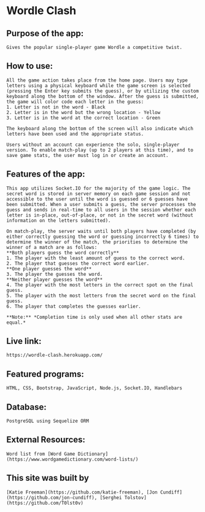 # Wordle Clash

## **Purpose of the app:**

    Gives the popular single-player game Wordle a competitive twist.

## **How to use:**

    All the game action takes place from the home page. Users may type letters using a physical keyboard while the game screen is selected (pressing the Enter key submits the guess), or by utilizing the custom keyboard along the bottom of the window. After the guess is submitted, the game will color code each letter in the guess:
    1. Letter is not in the word - Black
    2. Letter is in the word but the wrong location - Yellow
    3. Letter is in the word at the correct location - Green

    The keyboard along the bottom of the screen will also indicate which letters have been used and the appropriate status.

    Users without an account can experience the solo, single-player version. To enable match-play (up to 2 players at this time), and to save game stats, the user must log in or create an account.

## Features of the app:

    This app utilizes Socket.IO for the majority of the game logic. The secret word is stored in server memory on each game session and not accessible to the user until the word is guessed or 6 guesses have been submitted. When a user submits a guess, the server processes the guess and sends in real-time to all users in the session whether each letter is in-place, out-of-place, or not in the secret word (without information on the letters submitted).

    On match-play, the server waits until both players have completed (by either correctly guessing the word or guessing incorrectly 6 times) to determine the winner of the match, the priorities to determine the winner of a match are as follows:
    **Both players guess the word correctly**
    1. The player with the least amount of guess to the correct word.
    2. The player that guesses the correct word earlier.
    **One player guesses the word**
    3. The player the guesses the word.
    **Neither player guesses the word**
    4. The player with the most letters in the correct spot on the final guess.
    5. The player with the most letters from the secret word on the final guess.
    6. The player that completes the guesses earlier.

    **Note:** *Completion time is only used when all other stats are equal.*

## Live link:

    https://wordle-clash.herokuapp.com/

## Featured programs:

    HTML, CSS, Bootstrap, JavaScript, Node.js, Socket.IO, Handlebars

## Database:

    PostgreSQL using Sequelize ORM

## External Resources:

    Word list from [Word Game Dictionary] (https://www.wordgamedictionary.com/word-lists/)

## This site was built by

    [Katie Freeman](https://github.com/katie-freeman), [Jon Cundiff](https://github.com/jon-cundiff), [Serghei Tolstov](https://github.com/T0lst0v)
